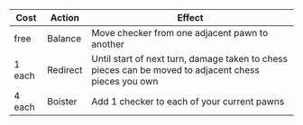 | Cost   | Action   | Effect                                                                                               |
| ------ | -------- | ---------------------------------------------------------------------------------------------------- |
| free   | Balance  | Move checker from one adjacent pawn to another                                                       |
| 1 each | Redirect | Until start of next turn, damage taken to chess pieces can be moved to adjacent chess pieces you own |
| 4 each | Boister  | Add 1 checker to each of your current pawns                                                          |
